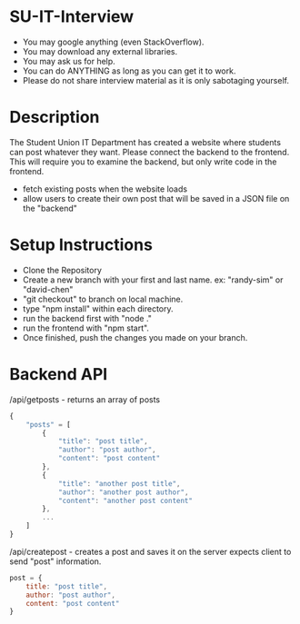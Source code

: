 # SU-IT-Interview
- You may google anything (even StackOverflow).
- You may download any external libraries.
- You may ask us for help.
- You can do ANYTHING as long as you can get it to work.
- Please do not share interview material as it is only sabotaging yourself.

# Description
The Student Union IT Department has created a website where students can post whatever they want. 
Please connect the backend to the frontend. This will require you to examine the backend, but only write code
in the frontend.

- fetch existing posts when the website loads
- allow users to create their own post that will be saved in a JSON file on the "backend"

# Setup Instructions
- Clone the Repository
- Create a new branch with your first and last name. ex: "randy-sim" or "david-chen"
- "git checkout" to branch on local machine.
- type "npm install" within each directory.
- run the backend first with "node ."
- run the frontend with "npm start".
- Once finished, push the changes you made on your branch.

# Backend API

/api/getposts - returns an array of posts
```js
{
    "posts" = [
        {
            "title": "post title",
            "author": "post author",
            "content": "post content"
        },
        {
            "title": "another post title",
            "author": "another post author",
            "content": "another post content"
        },
        ...
    ]
}
```

/api/createpost - creates a post and saves it on the server
expects client to send "post" information. 
```js
post = {
    title: "post title",
    author: "post author",
    content: "post content"
}
```

